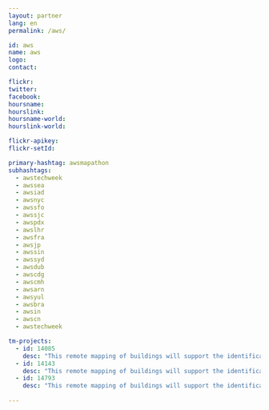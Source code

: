 ```yaml
---
layout: partner
lang: en
permalink: /aws/

id: aws
name: aws
logo:
contact: 

flickr:
twitter: 
facebook: 
hoursname: 
hourslink: 
hoursname-world: 
hourslink-world: 

flickr-apikey:
flickr-setId:

primary-hashtag: awsmapathon
subhashtags:
  - awstechweek
  - awssea
  - awsiad
  - awsnyc
  - awssfo
  - awssjc
  - awspdx
  - awslhr
  - awsfra
  - awsjp
  - awssin
  - awssyd
  - awsdub
  - awscdg
  - awscmh
  - awsarn
  - awsyul
  - awsbra
  - awsin
  - awscn
  - awstechweek

tm-projects:
  - id: 14085
    desc: "This remote mapping of buildings will support the identification and characterization of settlements, as well as the implementation of planned activities and largely the generation of data for humanitarian activities."
  - id: 14143
    desc: "This remote mapping of buildings will support the identification and characterization of settlements, as well as the implementation of planned activities and largely the generation of data for humanitarian activities."
  - id: 14793
    desc: "This remote mapping of buildings will support the identification and characterization of settlements, as well as the implementation of planned activities and largely the generation of data for humanitarian activities."
    
---
```

